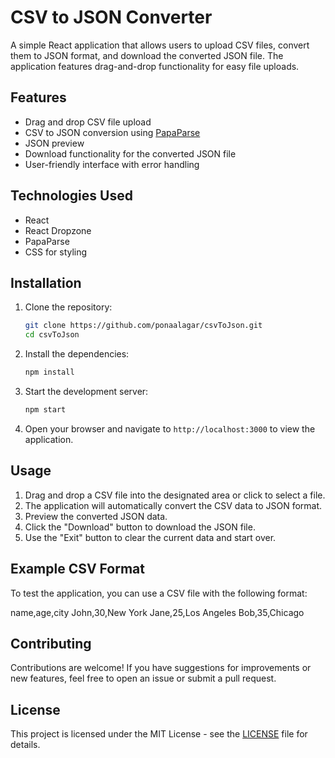 # CSV to JSON Converter

A simple React application that allows users to upload CSV files, convert them to JSON format, and download the converted JSON file. The application features drag-and-drop functionality for easy file uploads.

## Features

- Drag and drop CSV file upload
- CSV to JSON conversion using [PapaParse](https://www.papaparse.com/)
- JSON preview
- Download functionality for the converted JSON file
- User-friendly interface with error handling

## Technologies Used

- React
- React Dropzone
- PapaParse
- CSS for styling

## Installation

1. Clone the repository:

   ```bash
   git clone https://github.com/ponaalagar/csvToJson.git
   cd csvToJson
   ```

2. Install the dependencies:

   ```bash
   npm install
   ```

3. Start the development server:

   ```bash
   npm start
   ```

4. Open your browser and navigate to `http://localhost:3000` to view the application.

## Usage

1. Drag and drop a CSV file into the designated area or click to select a file.
2. The application will automatically convert the CSV data to JSON format.
3. Preview the converted JSON data.
4. Click the "Download" button to download the JSON file.
5. Use the "Exit" button to clear the current data and start over.

## Example CSV Format

To test the application, you can use a CSV file with the following format:

name,age,city
John,30,New York
Jane,25,Los Angeles
Bob,35,Chicago
## Contributing

Contributions are welcome! If you have suggestions for improvements or new features, feel free to open an issue or submit a pull request.

## License

This project is licensed under the MIT License - see the [LICENSE](LICENSE) file for details.

